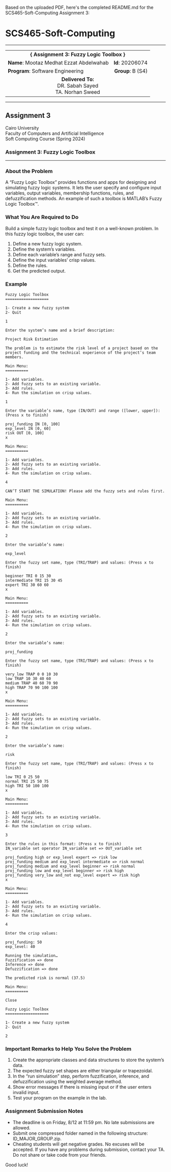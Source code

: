 Based on the uploaded PDF, here's the completed README.md for the SCS465-Soft-Computing Assignment 3:

# SCS465-Soft-Computing
---

<div align="center">
  <table width="100%">
    <tr>
      <td colspan="2" align="center"><strong>{ Assignment 3: Fuzzy Logic Toolbox }</strong></td>
    </tr>
    <tr>
      <td align="left"><strong>Name</strong>: Mootaz Medhat Ezzat Abdelwahab</td>
      <td align="right"><strong>Id</strong>: 20206074</td>
    </tr>
    <tr>
      <td align="left"><strong>Program</strong>: Software Engineering</td>
      <td align="right"><strong>Group</strong>: B (S4)</td>
    </tr>
    <tr>
      <td align="center" colspan="2"><strong>Delivered To:</strong><br>DR. Sabah Sayed<br>TA. Norhan Sweed</td>
    </tr>
  </table>
</div>

---

## Assignment 3

Cairo University  
Faculty of Computers and Artificial Intelligence  
Soft Computing Course (Spring 2024) 

### Assignment 3: Fuzzy Logic Toolbox

---

### About the Problem

A “Fuzzy Logic Toolbox” provides functions and apps for designing and simulating fuzzy logic systems. It lets the user specify and configure input variables, output variables, membership functions, rules, and defuzzification methods. An example of such a toolbox is MATLAB’s Fuzzy Logic Toolbox™.

### What You Are Required to Do

Build a simple fuzzy logic toolbox and test it on a well-known problem. In this fuzzy logic toolbox, the user can:

1. Define a new fuzzy logic system.
2. Define the system’s variables.
3. Define each variable’s range and fuzzy sets.
4. Define the input variables’ crisp values.
5. Define the rules.
6. Get the predicted output.

### Example

```
Fuzzy Logic Toolbox
===================

1- Create a new fuzzy system
2- Quit

1

Enter the system’s name and a brief description:

Project Risk Estimation

The problem is to estimate the risk level of a project based on the project funding and the technical experience of the project’s team members.

Main Menu:
==========

1- Add variables.
2- Add fuzzy sets to an existing variable.
3- Add rules.
4- Run the simulation on crisp values.

1

Enter the variable’s name, type (IN/OUT) and range ([lower, upper]):
(Press x to finish)

proj_funding IN [0, 100]
exp_level IN [0, 60]
risk OUT [0, 100]
x

Main Menu:
==========

1- Add variables.
2- Add fuzzy sets to an existing variable.
3- Add rules.
4- Run the simulation on crisp values.

4

CAN’T START THE SIMULATION! Please add the fuzzy sets and rules first.

Main Menu:
==========

1- Add variables.
2- Add fuzzy sets to an existing variable.
3- Add rules.
4- Run the simulation on crisp values.

2

Enter the variable’s name:

exp_level

Enter the fuzzy set name, type (TRI/TRAP) and values: (Press x to finish)

beginner TRI 0 15 30
intermediate TRI 15 30 45
expert TRI 30 60 60
x

Main Menu:
==========

1- Add variables.
2- Add fuzzy sets to an existing variable.
3- Add rules.
4- Run the simulation on crisp values.

2

Enter the variable’s name:

proj_funding

Enter the fuzzy set name, type (TRI/TRAP) and values: (Press x to finish)

very_low TRAP 0 0 10 30
low TRAP 10 30 40 60
medium TRAP 40 60 70 90
high TRAP 70 90 100 100
x

Main Menu:
==========

1- Add variables.
2- Add fuzzy sets to an existing variable.
3- Add rules.
4- Run the simulation on crisp values.

2

Enter the variable’s name:

risk

Enter the fuzzy set name, type (TRI/TRAP) and values: (Press x to finish)

low TRI 0 25 50
normal TRI 25 50 75
high TRI 50 100 100
x

Main Menu:
==========

1- Add variables.
2- Add fuzzy sets to an existing variable.
3- Add rules.
4- Run the simulation on crisp values.

3

Enter the rules in this format: (Press x to finish)
IN_variable set operator IN_variable set => OUT_variable set

proj_funding high or exp_level expert => risk low
proj_funding medium and exp_level intermediate => risk normal
proj_funding medium and exp_level beginner => risk normal
proj_funding low and exp_level beginner => risk high
proj_funding very_low and_not exp_level expert => risk high
x

Main Menu:
==========

1- Add variables.
2- Add fuzzy sets to an existing variable.
3- Add rules.
4- Run the simulation on crisp values.

4

Enter the crisp values:

proj_funding: 50
exp_level: 40

Running the simulation…
Fuzzification => done
Inference => done
Defuzzification => done

The predicted risk is normal (37.5)

Main Menu:
==========

Close

Fuzzy Logic Toolbox
===================

1- Create a new fuzzy system
2- Quit

2
```

### Important Remarks to Help You Solve the Problem

1. Create the appropriate classes and data structures to store the system’s data.
2. The expected fuzzy set shapes are either triangular or trapezoidal.
3. In the “run simulation” step, perform fuzzification, inference, and defuzzification using the weighted average method.
4. Show error messages if there is missing input or if the user enters invalid input.
5. Test your program on the example in the lab.

### Assignment Submission Notes

- The deadline is on Friday, 8/12 at 11:59 pm. No late submissions are allowed.
- Submit one compressed folder named in the following structure: ID_MAJOR_GROUP.zip.
- Cheating students will get negative grades. No excuses will be accepted. If you have any problems during submission, contact your TA. Do not share or take code from your friends.

Good luck!
